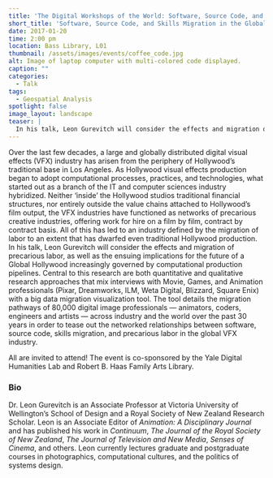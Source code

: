 ```yaml
---
title: 'The Digital Workshops of the World: Software, Source Code, and Skills Migration in the Global VFX Industry'
short_title: 'Software, Source Code, and Skills Migration in the Global VFX Industry'
date: 2017-01-20 
time: 2:00 pm
location: Bass Library, L01
thumbnail: /assets/images/events/coffee_code.jpg
alt: Image of laptop computer with multi-colored code displayed.
caption: ""
categories: 
  - Talk
tags:
  - Geospatial Analysis
spotlight: false 
image_layout: landscape
teaser: |
  In his talk, Leon Gurevitch will consider the effects and migration of precarious labor, as well as the ensuing implications for the future of a Global Hollywood increasingly governed by computational production pipelines.
---
```

Over the last few decades, a large and globally distributed digital visual effects (VFX) industry has arisen from the periphery of Hollywood’s traditional base in Los Angeles. As Hollywood visual effects production began to adopt computational processes, practices, and technologies, what started out as a branch of the IT and computer sciences industry hybridized. Neither ‘inside’ the Hollywood studios traditional financial structures, nor entirely outside the value chains attached to Hollywood’s film output, the VFX industries have functioned as networks of precarious creative industries, offering work for hire on a film by film, contract by contract basis. All of this has led to an industry defined by the migration of labor to an extent that has dwarfed even traditional Hollywood production. In his talk, Leon Gurevitch will consider the effects and migration of precarious labor, as well as the ensuing implications for the future of a Global Hollywood increasingly governed by computational production pipelines. Central to this research are both quantitative and qualitative research approaches that mix interviews with Movie, Games, and Animation professionals (Pixar, Dreamworks, ILM, Weta Digital, Blizzard, Square Enix) with a big data migration visualization tool. The tool details the migration pathways of 80,000 digital image professionals — animators, coders, engineers and artists — across industry and the world over the past 30 years in order to tease out the networked relationships between software, source code, skills migration, and precarious labor in the global VFX industry.
   
All are invited to attend! The event is co-sponsored by the Yale Digital Humanities Lab and Robert B. Haas Family Arts Library.

### Bio
Dr. Leon Gurevitch is an Associate Professor at Victoria University of Wellington’s School of Design and a Royal Society of New Zealand Research Scholar. Leon is an Associate Editor of *Animation: A Disciplinary Journal* and has published his work in *Continuum*, *The Journal of the Royal Society of New Zealand*, *The Journal of Television and New Media*, *Senses of Cinema*, and others. Leon currently lectures graduate and postgraduate courses in photographics, computational cultures, and the politics of systems design.